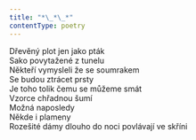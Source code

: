 ```yaml
---
title: "*\_*\_*"
contentType: poetry
---
```


<section>

Dřevěný plot jen jako pták  
Sako povytažené z tunelu  
Někteří vymysleli že se soumrakem  
Se budou ztrácet prsty  
Je toho tolik čemu se můžeme smát  
Vzorce chřadnou šumí  
Možná naposledy  
Někde i plameny  
Rozešité dámy dlouho do noci povlávají ve skříni

</section>
